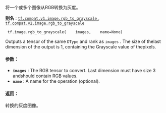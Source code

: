 将一个或多个图像从RGB转换为灰度。

**别名** : [ `tf.compat.v1.image.rgb_to_grayscale` ](/api_docs/python/tf/image/rgb_to_grayscale), [ `tf.compat.v2.image.rgb_to_grayscale` ](/api_docs/python/tf/image/rgb_to_grayscale)

```
 tf.image.rgb_to_grayscale(    images,    name=None) 
```

Outputs a tensor of the same  `DType`  and rank as  `images` .  The size of thelast dimension of the output is 1, containing the Grayscale value of thepixels.

#### 参数：
- **`images`** : The RGB tensor to convert. Last dimension must have size 3 andshould contain RGB values.
- **`name`** : A name for the operation (optional).


#### 返回：
转换的灰度图像。

